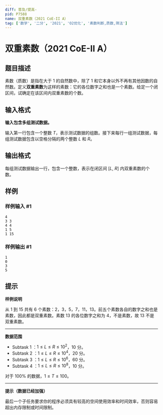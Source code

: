 ```yaml
---
diff: 普及/提高-
pid: P7588
name: 双重素数（2021 CoE-II A）
tag: ['数学', '二分', '2021', 'O2优化', '素数判断,质数,筛法']
---
```

# 双重素数（2021 CoE-II A）
## 题目描述

素数（质数）是指在大于 $1$ 的自然数中，除了 $1$ 和它本身以外不再有其他因数的自然数。定义**双重素数**为这样的素数：它的各位数字之和也是一个素数。给定一个闭区间，试确定在该区间内双重素数的个数。
## 输入格式

**输入包含多组测试数据。**

输入第一行包含一个整数 $T$，表示测试数据的组数。接下来每行一组测试数据，每组测试数据包含以空格分隔的两个整数 $L$ 和 $R$。
## 输出格式

每组测试数据输出一行，包含一个整数，表示在闭区间 $[L,\ R]$ 内双重素数的个数。
## 样例

### 样例输入 #1
```
4
3 3
4 4
1 5
1 15
```
### 样例输出 #1
```
1
0
3
5
```
## 提示

**样例说明**

从 $1$ 到 $15$ 共有 $6$ 个素数：$2$，$3$，$5$，$7$，$11$，$13$。前五个素数各自的数字之和也是素数，因此都是双重素数。素数 $13$ 的各位数字之和为 $4$，不是素数，故 $13$ 不是双重素数。

------------


**数据范围**

- Subtask $1$ ：$1 \le L \le R \le 10^2$，$10$ 分。
- Subtask $2$ ：$1 \le L \le R \le 10^4$，$20$ 分。
- Subtask $3$ ：$1 \le L \le R \le 10^6$，$60$ 分。
- Subtask $4$ ：$1 \le L \le R \le 10^8$，$10$ 分。

对于 $100\%$ 的数据，$1 \le T \le 100$。


------------

**提示（数据已经加强）**

最后一个子任务要求你的程序必须具有较高的空间使用效率和时间效率，否则容易超出内存限制或时间限制。
